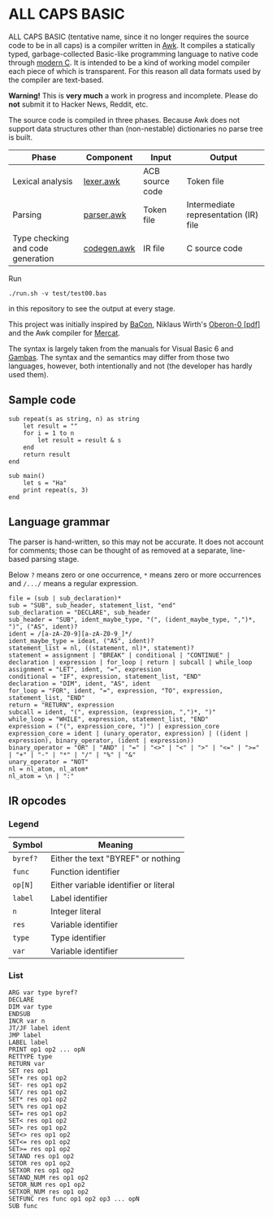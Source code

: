 # ALL CAPS BASIC

ALL CAPS BASIC (tentative name, since it no longer requires the source code to be in all caps) is a compiler written in [Awk](https://en.wikipedia.org/wiki/AWK). It compiles a statically typed, garbage-collected Basic-like programming language to native code through [modern C](https://en.wikipedia.org/wiki/C99). It is intended to be a kind of working model compiler each piece of which is transparent. For this reason all data formats used by the compiler are text-based.

**Warning!** This is **very much** a work in progress and incomplete. Please do **not** submit it to Hacker News, Reddit, etc.

The source code is compiled in three phases. Because Awk does not support data structures other than (non-nestable) dictionaries no parse tree is built.

| Phase | Component | Input | Output |
|-------|-----------|-------|--------|
| Lexical analysis | [lexer.awk](./lexer.awk) | ACB source code | Token file |
| Parsing | [parser.awk](./parser.awk) | Token file | Intermediate representation (IR) file |
| Type checking and code generation | [codegen.awk](./codegen.awk) | IR file | C source code |

Run

```shell
./run.sh -v test/test00.bas
```

in this repository to see the output at every stage.

This project was initially inspired by [BaCon](http://basic-converter.org/), Niklaus Wirth's [Oberon-0 \[pdf\]](http://www.ethoberon.ethz.ch/WirthPubl/CBEAll.pdf) and the Awk compiler for [Mercat](http://cowlark.com/mercat/).

The syntax is largely taken from the manuals for Visual Basic 6 and [Gambas](http://gambas.sourceforge.net/). The syntax and the semantics may differ from those two languages, however, both intentionally and not (the developer has hardly used them).

## Sample code

```basic
sub repeat(s as string, n) as string
    let result = ""
    for i = 1 to n
        let result = result & s
    end
    return result
end

sub main()
    let s = "Ha"
    print repeat(s, 3)
end
```

## Language grammar

The parser is hand-written, so this may not be accurate. It does not account for comments; those can be thought of as removed at a separate, line-based parsing stage.

Below `?` means zero or one occurrence, `*` means zero or more occurrences and `/.../` means a regular expression.


```
file = (sub | sub_declaration)*
sub = "SUB", sub_header, statement_list, "end"
sub_declaration = "DECLARE", sub_header
sub_header = "SUB", ident_maybe_type, "(", (ident_maybe_type, ",")*, ")", ("AS", ident)?
ident = /[a-zA-Z0-9][a-zA-Z0-9_]*/
ident_maybe_type = ideat, ("AS", ident)?
statement_list = nl, ((statement, nl)*, statement)?
statement = assignment | "BREAK" | conditional | "CONTINUE" | declaration | expression | for_loop | return | subcall | while_loop
assignment = "LET", ident, "=", expression
conditional = "IF", expression, statement_list, "END"
declaration = "DIM", ident, "AS", ident
for_loop = "FOR", ident, "=", expression, "TO", expression, statement_list, "END"
return = "RETURN", expression
subcall = ident, "(", expression, (expression, ",")*, ")"
while_loop = "WHILE", expression, statement_list, "END"
expression = ("(", expression_core, ")") | expression_core
expression_core = ident | (unary_operator, expression) | ((ident | expression), binary_operator, (ident | expression))
binary_operator = "OR" | "AND" | "=" | "<>" | "<" | ">" | "<=" | ">=" | "+" | "-" | "*" | "/" | "%" | "&"
unary_operator = "NOT"
nl = nl_atom, nl_atom*
nl_atom = \n | ":"
```

## IR opcodes

### Legend

| Symbol | Meaning |
|--------|---------|
| `byref?` | Either the text "BYREF" or nothing |
| `func` | Function identifier |
| `op[N]` | Either variable identifier or literal |
| `label` | Label identifier |
| `n` | Integer literal |
| `res` | Variable identifier |
| `type` | Type identifier |
| `var` | Variable identifier |

### List

```
ARG var type byref?
DECLARE
DIM var type
ENDSUB
INCR var n
JT/JF label ident
JMP label
LABEL label
PRINT op1 op2 ... opN
RETTYPE type
RETURN var
SET res op1
SET+ res op1 op2
SET- res op1 op2
SET/ res op1 op2
SET* res op1 op2
SET% res op1 op2
SET= res op1 op2
SET< res op1 op2
SET> res op1 op2
SET<> res op1 op2
SET<= res op1 op2
SET>= res op1 op2
SETAND res op1 op2
SETOR res op1 op2
SETXOR res op1 op2
SETAND_NUM res op1 op2
SETOR_NUM res op1 op2
SETXOR_NUM res op1 op2
SETFUNC res func op1 op2 op3 ... opN
SUB func
```
